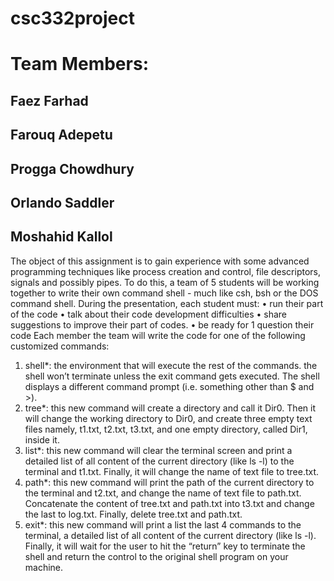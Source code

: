 # csc332project

# Team Members:
## Faez Farhad
## Farouq Adepetu
## Progga Chowdhury
## Orlando Saddler
## Moshahid Kallol


The object of this assignment is to gain experience with some advanced programming techniques like
process creation and control, file descriptors, signals and possibly pipes. To do this, a team of 5 students
will be working together to write their own command shell - much like csh, bsh or the DOS command
shell. During the presentation, each student must:
• run their part of the code
• talk about their code development difficulties
• share suggestions to improve their part of codes.
• be ready for 1 question their code
Each member the team will write the code for one of the following customized commands:
1. shell*: the environment that will execute the rest of the commands. the shell won’t terminate unless the exit command gets executed. The shell displays a different command prompt (i.e. something other than $ and >).
2. tree*: this new command will create a directory and call it Dir0. Then it will change the working
directory to Dir0, and create three empty text files namely, t1.txt, t2.txt, t3.txt, and one empty directory, called Dir1, inside it.
3. list*: this new command will clear the terminal screen and print a detailed list of all content of
the current directory (like ls -l) to the terminal and t1.txt. Finally, it will change the name of text file to tree.txt.
4. path*: this new command will print the path of the current directory to the terminal and t2.txt,
and change the name of text file to path.txt. Concatenate the content of tree.txt and path.txt into t3.txt and change the last to log.txt. Finally, delete tree.txt and path.txt.
5. exit*: this new command will print a list the last 4 commands to the terminal, a detailed list of all content of the current directory (like ls -l). Finally, it will wait for the user to hit the “return” key to terminate the shell and return the control to the original shell program on your machine.
